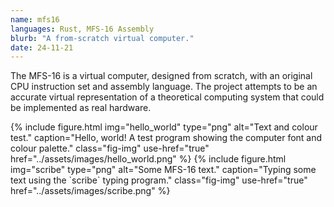 ```yaml
---
name: mfs16
languages: Rust, MFS-16 Assembly
blurb: "A from-scratch virtual computer."
date: 24-11-21
---
```


The MFS-16 is a virtual computer, designed from scratch, with an original CPU instruction set and assembly language. The project attempts to be an accurate virtual representation of a theoretical computing system that could be implemented as real hardware.

<div class="figures">
  {% 
    include figure.html 
        img="hello_world" 
        type="png" 
        alt="Text and colour test." 
        caption="Hello, world! A test program showing the computer font and colour palette."
        class="fig-img"
        use-href="true"
        href="../assets/images/hello_world.png"
    %}
  {% 
    include figure.html 
        img="scribe" 
        type="png" 
        alt="Some MFS-16 text." 
        caption="Typing some text using the `scribe` typing program." 
        class="fig-img" 
        use-href="true" 
        href="../assets/images/scribe.png"
    %}
</div>

